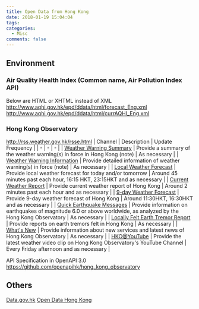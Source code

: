 ```yaml
---
title: Open Data from Hong Kong
date: 2018-01-19 15:04:04
tags:
categories:
  - Misc
comments: false
---
```


## Environment
### Air Quality Health Index (Common name, Air Pollution Index API)

Below are HTML or XHTML instead of XML
http://www.aqhi.gov.hk/epd/ddata/html/forecast_Eng.xml
http://www.aqhi.gov.hk/epd/ddata/html/currAQHI_Eng.xml

### Hong Kong Observatory
http://rss.weather.gov.hk/rsse.html
| Channel | Description | Update Frequency |
| - | - | - |
| [Weather Warning Summary](http://rss.weather.gov.hk/rss/WeatherWarningSummaryv2.xml) |	Provide a summary of the weather warning(s) in force in Hong Kong (note) | As necessary |
| [Weather Warning Information](http://rss.weather.gov.hk/rss/WeatherWarningBulletin.xml) |	Provide detailed information of weather warning(s) in force (note) | As necessary	|
| [Local Weather Forecast](http://rss.weather.gov.hk/rss/LocalWeatherForecast.xml) | Provide local weather forecast for today and/or tomorrow | Around 45 minutes past each hour, 16:15 HKT, 23:15HKT and as necessary |
| [Current Weather Report](http://rss.weather.gov.hk/rss/CurrentWeather.xml) | Provide current weather report of Hong Kong | Around 2 minutes past each hour and as necessary |
| [9-day Weather Forecast](http://rss.weather.gov.hk/rss/SeveralDaysWeatherForecast.xml) | Provide 9-day weather forecast of Hong Kong | Around 11:30HKT, 16:30HKT and as necessary |
| [Quick Earthquake Messages](http://rss.weather.gov.hk/rss/QuickEarthquakeMessage.xml) | Provide information on earthquakes of magnitude 6.0 or above worldwide, as analyzed by the Hong Kong Observatory | As necessary |
| [Locally Felt Earth Tremor Report](http://rss.weather.gov.hk/rss/FeltEarthquake.xml) | Provide reports on earth tremors felt in Hong Kong | As necessary |
| [What's New](http://rss.weather.gov.hk/rss/whatsnew.xml) | Provide information about new services and latest news of Hong Kong Observatory | As necessary |
| [HKO@YouTube](http://gdata.youtube.com/feeds/base/users/hkweather/uploads) | Provide the latest weather video clip on Hong Kong Observatory's YouTube Channel | Every Friday afternoon and as necessary |

API Specification in OpenAPI 3.0
https://github.com/openapihk/hong_kong_observatory

## Others
[Data.gov.hk](http://theme.gov.hk/en/theme/psi/datasets/)
[Open Data Hong Kong](https://opendatahk.com/)
